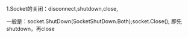 1.Socket的关闭：disconnect,shutdown,close,

一般是：socket.ShutDown(SocketShutDown.Both);socket.Close();
即先shutdown，再close
